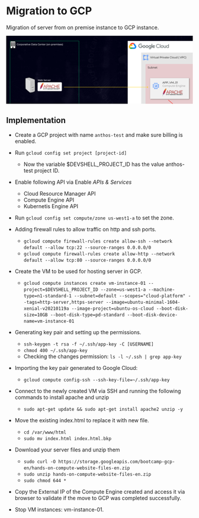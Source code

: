 # Migration to GCP
Migration of server from on premise instance to GCP instance.

![](design.png)

## Implementation

- Create a GCP project with name `anthos-test` and make sure billing is enabled.

- Run `gcloud config set project [project-id]`
	- Now the variable $DEVSHELL_PROJECT_ID has the value anthos-test project ID.

- Enable following API via Enable *APIs & Services*
    - Cloud Resource Manager API
    - Compute Engine API
    - Kubernetis Engine API

- Run `gcloud config set compute/zone us-west1-a` to set the zone.  
  
- Adding firewall rules to allow traffic on http and ssh ports.
	- `gcloud compute firewall-rules create allow-ssh --network default --allow tcp:22 --source-ranges 0.0.0.0/0`
	- `gcloud compute firewall-rules create allow-http --network default --allow tcp:80 --source-ranges 0.0.0.0/0`

- Create the VM to be used for hosting server in GCP.
	- `gcloud compute instances create vm-instance-01 --project=$DEVSHELL_PROJECT_ID --zone=us-west1-a --machine-type=n1-standard-1 --subnet=default --scopes="cloud-platform" --tags=http-server,https-server --image=ubuntu-minimal-1604-xenial-v20210119a --image-project=ubuntu-os-cloud --boot-disk-size=10GB --boot-disk-type=pd-standard --boot-disk-device-name=vm-instance-01`

- Generating key pair and setting up the permissions.
	- `ssh-keygen -t rsa -f ~/.ssh/app-key -C [USERNAME]`
	- `chmod 400 ~/.ssh/app-key`
	- Checking the changes permission:  `ls -l ~/.ssh | grep app-key`  
  
- Importing the key pair generated to Google Cloud:
	- `gcloud compute config-ssh --ssh-key-file=~/.ssh/app-key`

- Connect to the newly created VM  via SSH and running the following commands to install apache and unzip
	- `sudo apt-get update && sudo apt-get install apache2 unzip -y`  

- Move the existing index.html to replace it with new file.
	- `cd /var/www/html`  
	- `sudo mv index.html index.html.bkp`

- Download your server files and unzip them
	- `sudo curl -O https://storage.googleapis.com/bootcamp-gcp-en/hands-on-compute-website-files-en.zip`  
	- `sudo unzip hands-on-compute-website-files-en.zip`  
	- `sudo chmod 644 *`

- Copy the External IP of the Compute Engine created and access it via browser to validate if the move to GCP  was completed successfully.

- Stop VM instances: vm-instance-01.
